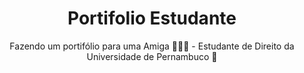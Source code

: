 <div style="text-align: center">

# Portifolio Estudante

Fazendo um portifólio para uma Amiga 👩🏻‍🦱 - Estudante de Direito da Universidade de Pernambuco 📜

</div>
